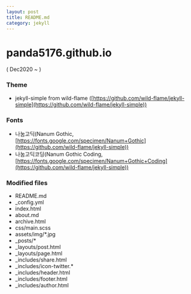 ```yaml
---
layout: post
title: README.md
category: jekyll 
---
```


# panda5176.github.io
( Dec2020 ~ )

### Theme
- jekyll-simple from wild-flame ([https://github.com/wild-flame/jekyll-simple](https://github.com/wild-flame/jekyll-simple))

### Fonts
- 나눔고딕(Nanum Gothic, [https://fonts.google.com/specimen/Nanum+Gothic](https://github.com/wild-flame/jekyll-simple))
- 나눔고딕코딩(Nanum Gothic Coding, [https://fonts.google.com/specimen/Nanum+Gothic+Coding](https://github.com/wild-flame/jekyll-simple))

### Modified files
- README.md
- _config.yml
- index.html
- about.md
- archive.html
- css/main.scss
- assets/img/*.jpg
- _posts/*
- _layouts/post.html
- _layouts/page.html
- _includes/share.html
- _includes/icon-twitter.*
- _includes/header.html
- _includes/footer.html
- _includes/author.html
